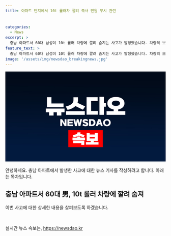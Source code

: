 ```yaml
---
title: 아파트 단지에서 10t 롤러차 깔려 즉사 민원 무시 관련


categories:
  - News
excerpt: >
  충남 아파트서 60대 남성이 10t 롤러 차량에 깔려 숨지는 사고가 발생했습니다. 차량의 브레이크 고장으로 주차된 차량을 들이받고 피해자를 밟고 지나갔는데, 공사로 인한 안전 문제가 이어지고 있습니다. 주민들의 민원에도 불구하고 적극적인 대처가 이뤄지지 않아 안전 사고가 발생했습니다. 해당 사고의 원인과 안전 관리 이행 여부에 대한 조사가 진행 중입니다.
feature_text: >
  충남 아파트서 60대 남성이 10t 롤러 차량에 깔려 숨지는 사고가 발생했습니다. 차량의 브레이크 고장으로 주차된 차량을 들이받고 피해자를 밟고 지나갔는데, 공사로 인한 안전 문제가 이어지고 있습니다. 주민들의 민원에도 불구하고 적극적인 대처가 이뤄지지 않아 안전 사고가 발생했습니다. 해당 사고의 원인과 안전 관리 이행 여부에 대한 조사가 진행 중입니다.
image: '/assets/img/newsdao_breakingnews.jpg'
---
```


<p><img src="/assets/img/newsdao_breakingnews.jpg" alt="implanttips 속보" /></p>

<p>안녕하세요. 충남 아파트에서 발생한 사고에 대한 뉴스 기사를 작성하려고 합니다. 아래는 목차입니다.</p>

<h2 data-ke-size="size26">충남 아파트서 60대 男, 10t 롤러 차량에 깔려 숨져</h2>

<p>이번 사고에 대한 상세한 내용을 살펴보도록 하겠습니다.</p>

<p data-ke-size="size16">&nbsp;</p>
실시간 뉴스 속보는, <a href="https://newsdao.kr" rel="dofollow">https://newsdao.kr</a>


